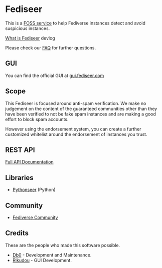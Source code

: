 # Fediseer

This is a [FOSS service](https://github.com/db0/fediseer) to help Fediverse instances detect and avoid suspicious instances.

[What is Fediseer](https://dbzer0.com/blog/overseer-a-fediverse-chain-of-trust/) devlog

Please check our [FAQ](/faq) for further questions.

## GUI

You can find the official GUI at [gui.fediseer.com](https://gui.fediseer.com/)

## Scope

This Fediseer is focused around anti-spam verification. We make no judgement on the content of the guaranteed communities other than they have been verified to not be fake spam instances and are making a good effort to block spam accounts.

However using the endorsement system, you can create a further customized whitelist around the endorsement of instances you trust.

## REST API

[Full API Documentation](/api/)

## Libraries

* [Pythonseer](https://github.com/db0/pythonseer) (Python)

## Community

* [Fediverse Community](https://lemmy.dbzer0.com/c/fediseer)

## Credits

These are the people who made this software possible.

* [Db0](https://dbzer0.com) - Development and Maintenance.
* [Rikudou](https://lemmings.world/u/rikudou) - GUI Development.

<a rel="me" href="https://botsin.space/@fediseer"></a>